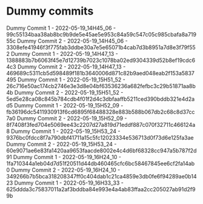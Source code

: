 # Dummy commits

Dummy Commit 1 - 2022-05-19_14H45_06 - 99c55134baa38ab8bc9b9de5e45ae5e953c84a59c547c05c985cbafa8a71955c
Dummy Commit 2 - 2022-05-19_14H45_06 - 3308efe41946f3f775fab3ddbe30a7e5e65071b4cab7d3b8951a7d8e3f79f552
Dummy Commit 1 - 2022-05-19_14H47_13 - 1388883b7b6063f45e7d12739b7023c1078ba02ed9304339d52b8ef19cdc64c3
Dummy Commit 2 - 2022-05-19_14H47_13 - 469689c5311cb5d598489f181b3640006d871c82b9aed048eab2f153a5837495
Dummy Commit 1 - 2022-05-19_15H51_52 - 26c716e50ac174cb2746e3e3d8e04bf63536236a682fefbc3c29b51871aa8b4b
Dummy Commit 2 - 2022-05-19_15H51_52 - 5ed5e28ca08c845b784cdb4f01f2d4c3dbfaaffb5211ced390bddb321e4d2ad5
Dummy Commit 1 - 2022-05-19_15H52_09 - fb36196dc5411930913f6cd6895f68488328e883b588b067db2c68c8d37cc7a0
Dummy Commit 2 - 2022-05-19_15H52_09 - 8f7408f3fed704e5069ee43c2207d27a819d71eddf887c070f32711c466124a8
Dummy Commit 1 - 2022-05-19_15H53_24 - 9376bc0fdcc8f7a790dbf41711a15c5fc12023334e536713d0f73d6e125fa3ae
Dummy Commit 2 - 2022-05-19_15H53_24 - 60e9071ae6e83fa1420aa9653faacde8002e4c4d6bf68328cc947a5b787f2d91
Dummy Commit 1 - 2022-05-19_16H24_10 - 1fa710344a1eb04d7d51f20511d44db460465cfc6bc58467845ee6cf2fa14ab0
Dummy Commit 2 - 2022-05-19_16H24_10 - 349266b7b5bca318208347ff0c404dab1c21ca4859e3db0fe6f94289ae0b1423
Dummy Commit 1 - 2022-05-19_16H33_33 - 625ddda3c75837011a2af3bddba84e993e4a4ab83ffaa2cc205027ab91d2f99b
